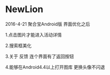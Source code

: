 # NewLion

2016-4-21
聚合宝Android版 界面优化之后 

1.点击图片才能进入活动详情 
 
2.搜索框美化
 
3.关于  反馈 连个界面有了返回按钮 
 
4.能够在Android4.4以上打开图库 更换头像不闪退
